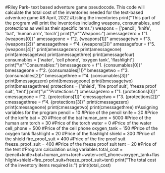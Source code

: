 #Riley Park- text based adventure game pseudocode. This code will calculate the total cost of the inventories needed for the text-based adventure game 
#8 April, 2022
#Listing the inventories 
print("This part of the program will print the inventories including weapons, consumables, and protections as well as their specific items.")
weapons = ['pencil', 'knife', 'bat', 'human arm', 'torch']
print("\n""Weapons:")
amessagezero = f"1. {weapons[0]}"
amessageone = f"2. {weapons[1]}"
amessagetwo = f"3. {weapons[2]}"
amessagethree = f"4. {weapons[3]}"
amessagefour = f"5. {weapons[4]}"
print(amessagezero)
print(amessageone)
print(amessagetwo)
print(amessagethree)
print(amessagefour)
consumables = ['water', 'cell phone', 'oxygen tank', 'flashlight']
print("\n""Consumables:")
bmessagezero = f"1. {consumables[0]}"
bmessageone = f"2. {consumables[1]}"
bmessagetwo = f"3. {consumables[2]}"
bmessagethree = f"4. {consumables[3]}"
print(bmessagezero)
print(bmessageone)
print(bmessagetwo)
print(bmessagethree)
protections = ['shield', 'fire proof suit', 'freeze proof suit', 'tent']
print("\n""Protections:")
cmessagezero = f"1. {protections[0]}"
cmessageone = f"2. {protections[1]}"
cmessagetwo = f"3. {protections[2]}"
cmessagethree = f"4. {protections[3]}"
print(cmessagezero)
print(cmessageone)
print(cmessagetwo)
print(cmessagethree)
#Assigning variables for the program
pencil = 10 #Price of the pencil 
knife = 20 #Price of the knife 
bat = 20 #Price of the bat 
human_arm = 5000 #Price of the human arm 
torch =  30 #Price of the torch 
water = 0 #Price of the water 
cell_phone = 500 #Price of the cell phone 
oxygen_tank = 150 #Price of the oxygen tank 
flashlight = 20 #Price of the flashlight 
shield = 300 #Price of the shield 
fire_proof_suit = 400 #Price of the fire proof suit 
freeze_proof_suit = 400 #Price of the freeze proof suit 
tent = 20 #Price of the tent 
#Program calculation using variables 
total_cost = (pencil+knife+bat+human_arm+torch+water+cell_phone+oxygen_tank+flashlight+shield+fire_proof_suit+freeze_proof_suit+tent)
print("The total cost of the inventory items required is:")
print(total_cost)


